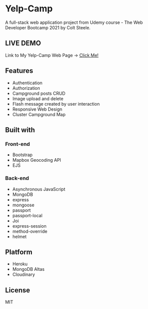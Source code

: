# Yelp-Camp
A full-stack web application project from Udemy course - The Web Developer Bootcamp 2021 by Colt Steele.
## LIVE DEMO
Link to My Yelp-Camp Web Page -> [Click Me!](https://infinite-caverns-07333.herokuapp.com/)
## Features
- Authentication
- Authorization
- Campground posts CRUD
- Image upload and delete
- Flash message created by user interaction
- Responsive Web Design
- Cluster Campground Map 
## Built with
### Front-end
- Bootstrap
- Mapbox Geocoding API 
- EJS
### Back-end
- Asynchronous JavaScript
- MongoDB
- express
- mongoose
- passport
- passport-local
- Joi
- express-session
- method-override
- helmet
## Platform
- Heroku
- MongoDB Altas
- Cloudinary
## License
MIT
